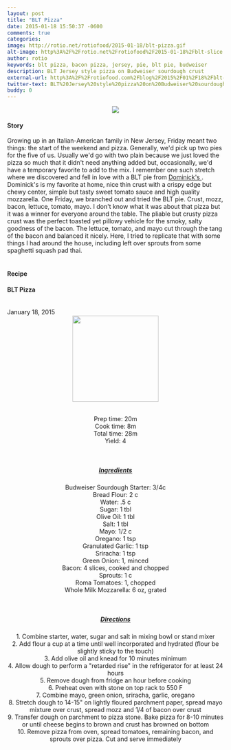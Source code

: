 ```yaml
---
layout: post
title: "BLT Pizza"
date: 2015-01-18 15:50:37 -0600
comments: true
categories: 
image: http://rotio.net/rotiofood/2015-01-18/blt-pizza.gif
alt-image: http%3A%2F%2Frotio.net%2Frotiofood%2F2015-01-18%2Fblt-slice.jpg
author: rotio
keywords: blt pizza, bacon pizza, jersey, pie, blt pie, budweiser
description: BLT Jersey style pizza on Budweiser sourdough crust
external-url: http%3A%2F%2Frotiofood.com%2Fblog%2F2015%2F01%2F18%2Fblt-pizza%2F
twitter-text: BLT%20Jersey%20style%20pizza%20on%20Budweiser%20sourdough%20crust
buddy: 0
---
```

<!-- more -->
<center><img src="http://rotio.net/rotiofood/2015-01-18/blt-pizza.gif" /></center>
<a href="https://plus.google.com/107103100819027957630?rel=author" style="display:none">{{page.author }}</a>

<h4>Story</b> </h4>
 <div>
	<p>
	 Growing up in an Italian-American family in New Jersey, Friday meant two things: the start of the weekend and pizza. Generally, we'd pick up two pies for the five of us. Usually we'd go with two plain because we just loved the pizza so much that it didn't need anything added but, occasionally, we'd have a temporary favorite to add to the mix. I remember one such stretch where we discovered and fell in love with a BLT pie from <a href="https://plus.google.com/107344914995913512851/about?gl=us&hl=en)" >Dominick's </a>. Dominick's is my favorite at home, nice thin crust with a crispy edge but chewy center, simple but tasty sweet tomato sauce and high quality mozzarella. One Friday, we branched out and tried the BLT pie. Crust, mozz, bacon, lettuce, tomato, mayo. I don't know what it was about that pizza but it was a winner for everyone around the table. The pliable but crusty pizza crust was the perfect toasted yet pillowy vehicle for the smoky, salty goodness of the bacon. The lettuce, tomato, and mayo cut through the tang of the bacon and balanced it nicely. Here, I tried to replicate that with some things I had around the house, including left over sprouts from some spaghetti squash pad thai. <br/><br/>
</p>
</div>
<h4>Recipe</b> </h4> 
  <div itemscope itemtype="http://schema.org/Recipe" >
  <h4 itemprop="name">BLT Pizza</h4>
  
  <br />
    January 18, 2015
<center>
  <img itemprop="image" width="200px"  src="http://rotio.net/rotiofood/2015-01-18/blt-pizza-slice.jpg" />
  
  <br />Prep time: <time datetime="PT0H20M" itemprop="prepTime">20m</time>
  <br />Cook time: <time datetime="PT0H8M" itemprop="cookTime">8m</time> 
  <br />Total time: <time datetime="PT0H28M" itemprop="totalTime">28m</time>
  <br />Yield: <span itemprop="recipeYield">4</span>
  
  <br/>
 <u><h5>Ingredients</h5></u>
	<span itemprop="ingredients" itemscope itemtype="http://schema.org/ingredients">
	  <span itemprop="name">Budweiser Sourdough Starter</span>: 
	  <span itemprop="amount">3/4c</span>
	</span><br />
	<span itemprop="ingredients" itemscope itemtype="http://schema.org/ingredients">
	  <span itemprop="name">Bread Flour</span>: 
	  <span itemprop="amount">2 c</span>
	</span><br />
	<span itemprop="ingredients" itemscope itemtype="http://schema.org/ingredients">
	  <span itemprop="name">Water</span>: 
	  <span itemprop="amount">.5 c</span>
	</span><br />
	<span itemprop="ingredients" itemscope itemtype="http://schema.org/ingredients">
	  <span itemprop="name">Sugar</span>: 
	  <span itemprop="amount">1 tbl</span>
	</span><br />
	<span itemprop="ingredients" itemscope itemtype="http://schema.org/ingredients">
	  <span itemprop="name">Olive Oil</span>: 
	  <span itemprop="amount">1 tbl</span>
	</span><br />
	<span itemprop="ingredients" itemscope itemtype="http://schema.org/ingredients">
	  <span itemprop="name">Salt</span>: 
	  <span itemprop="amount">1 tbl</span>
	</span><br />
	<span itemprop="ingredients" itemscope itemtype="http://schema.org/ingredients">
	  <span itemprop="name">Mayo</span>: 
	  <span itemprop="amount">1/2 c</span>
	</span><br />
	<span itemprop="ingredients" itemscope itemtype="http://schema.org/ingredients">
	  <span itemprop="name">Oregano</span>: 
	  <span itemprop="amount">1 tsp</span>
	</span><br />
	<span itemprop="ingredients" itemscope itemtype="http://schema.org/ingredients">
	  <span itemprop="name">Granulated Garlic</span>: 
	  <span itemprop="amount">1 tsp</span>
	</span><br />
	<span itemprop="ingredients" itemscope itemtype="http://schema.org/ingredients">
	  <span itemprop="name">Sriracha</span>: 
	  <span itemprop="amount">1 tsp</span>
	</span><br />
	<span itemprop="ingredients" itemscope itemtype="http://schema.org/ingredients">
	  <span itemprop="name">Green Onion</span>: 
	  <span itemprop="amount">1</span>, minced
	</span><br />
	<span itemprop="ingredients" itemscope itemtype="http://schema.org/ingredients">
	  <span itemprop="name">Bacon</span>: 
	  <span itemprop="amount">4 slices</span>,  cooked and chopped
	</span><br />
	<span itemprop="ingredients" itemscope itemtype="http://schema.org/ingredients">
	  <span itemprop="name">Sprouts</span>: 
	  <span itemprop="amount">1 c</span>
	</span><br />
	<span itemprop="ingredients" itemscope itemtype="http://schema.org/ingredients">
	  <span itemprop="name">Roma Tomatoes</span>: 
	  <span itemprop="amount">1</span>, chopped
	</span><br />
	<span itemprop="ingredients" itemscope itemtype="http://schema.org/ingredients">
	  <span itemprop="name">Whole Milk Mozzarella</span>: 
	  <span itemprop="amount">6 oz</span>, grated
	</span><br />
	
  <br /><u><h5>Directions</h5></u>
	<div itemprop="recipeInstructions">
		1. Combine starter, water, sugar and salt in mixing bowl or stand mixer<br/>
		2. Add flour a cup at a time until well incorporated and hydrated (flour be slightly sticky to the touch)<br/>
		3. Add olive oil and knead for 10 minutes minimum<br/>
		4. Allow dough to perform a "retarded rise" in the refrigerator for at least 24 hours<br/>
		5. Remove dough from fridge an hour before cooking<br/>
		6. Preheat oven with stone on top rack to 550 F<br/>
		7. Combine mayo, green onion, sriracha, garlic, oregano<br/>
		8. Stretch dough to 14-15" on lightly floured parchment paper, spread mayo mixture over crust, spread mozz and 1/4 of bacon over crust<br/>
		9. Transfer dough on parchment to pizza stone. Bake pizza for 8-10 minutes or until cheese begins to brown and crust has browned on bottom<br/>
		10. Remove pizza from oven, spread tomatoes, remaining bacon, and sprouts over pizza. Cut and serve immediately<br/>
<br />
	</div>

</div>